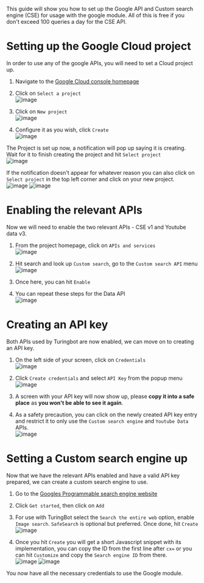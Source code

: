 
This guide will show you how to set up the Google API and Custom search engine (CSE) for usage with the google module. All of this is free if you don't exceed 100 queries a day for the CSE API.

# Setting up the Google Cloud project
In order to use any of the google APIs, you will need to set a Cloud project up.

1) Navigate to the [Google Cloud console homepage](https://console.cloud.google.com)
2) Click on `Select a project` <br>
![image](../assets/google_setup/Google-asset-1.png)
3) Click on `New project` <br>
![image](../assets/google_setup/Google-asset-2.png)

4) Configure it as you wish, click `Create` <br>
![image](../assets/google_setup/Google-asset-3.png)

The Project is set up now, a notification will pop up saying it is creating. Wait for it to finish creating the project and hit `Select project` <br>
![image](../assets/google_setup/Google-asset-4.png)

If the notification doesn't appear for whatever reason you can also click on `Select project` in the top left corner and click on your new project. <br>
![image](../assets/google_setup/Google-asset-5.png)
![image](../assets/google_setup/Google-asset-6.png)

# Enabling the relevant APIs
Now we will need to enable the two relevant APIs - CSE v1 and Youtube data v3.

1) From the project homepage, click on `APIs and services` <br>
![image](../assets/google_setup/Google-asset-7.png)

2) Hit search and look up `Custom search`, go to the `Custom search API` menu <br>
![image](../assets/google_setup/Google-asset-8.png)

3) Once here, you can hit `Enable`
4) You can repeat these steps for the Data API <br>
![image](../assets/google_setup/Google-asset-9.png)

# Creating an API key
Both APIs used by Turingbot are now enabled, we can move on to creating an API key.

1) On the left side of your screen, click on `Credentials` <br>
![image](../assets/google_setup/Google-asset-10.png)

2) Click `Create credentials` and select `API Key` from the popup menu <br>
![image](../assets/google_setup/Google-asset-11.png)

3) A screen with your API key will now show up, please **copy it into a safe place** as **you won't be able to see it again**.

4) As a safety precaution, you can click on the newly created API key entry and restrict it to only use the `Custom search engine` and `Youtube Data` APIs. <br>
![image](../assets/google_setup/Google-asset-12.png)

# Setting a Custom search engine up
Now that we have the relevant APIs enabled and have a valid API key prepared, we can create a custom search engine to use.

1) Go to the [Googles Programmable search engine website](https://programmablesearchengine.google.com/about/)
2) Click `Get started`, then click on `Add`
3) For use with TuringBot select the `Search the entire web` option, enable `Image search`. `SafeSearch` is optional but preferred. Once done, hit `Create` <br>
![image](../assets/google_setup/Google-asset-13.png)

4) Once you hit `Create` you will get a short Javascript snippet with its implementation, you can copy the ID from the first line after `cx=` or you can hit `Customize` and copy the `Search engine ID` from there. <br>
![image](../assets/google_setup/Google-asset-14.png)
![image](../assets/google_setup/Google-asset-15.png)


You now have all the necessary credentials to use the Google module.

[//]: # (All credentials and Ids used in this guide have been invalidated.)

